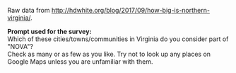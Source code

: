Raw data from http://hdwhite.org/blog/2017/09/how-big-is-northern-virginia/.

**Prompt used for the survey:**  
Which of these cities/towns/communities in Virginia do you consider part of "NOVA"?  
Check as many or as few as you like. Try not to look up any places on Google Maps unless you are unfamiliar with them.
